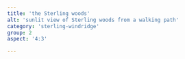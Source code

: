 ```yaml
---
title: 'the Sterling woods'
alt: 'sunlit view of Sterling woods from a walking path'
category: 'sterling-windridge'
group: 2
aspect: '4:3'

---
```

